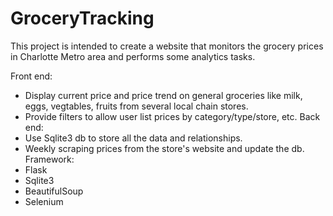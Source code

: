 # GroceryTracking
This project is intended to create a website that monitors the grocery prices in Charlotte Metro area and performs some analytics tasks.

Front end: 
  - Display current price and price trend on general groceries like milk, eggs, vegtables, fruits from several local chain stores.
  - Provide filters to allow user list prices by category/type/store, etc.
Back end:
  - Use Sqlite3 db to store all the data and relationships.
  - Weekly scraping prices from the store's website and update the db.
Framework:
  - Flask
  - Sqlite3
  - BeautifulSoup
  - Selenium


